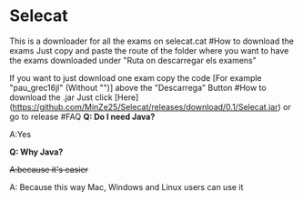 # Selecat
This is a downloader for all the exams on selecat.cat
#How to download the exams
Just copy and paste the route of the folder where you want to have the exams downloaded under "Ruta on descarregar els examens"

If you want to just download one exam copy the code [For example "pau_grec16jl" (Without "")] above the "Descarrega" Button
#How to download the .jar
Just click [Here] (https://github.com/MinZe25/Selecat/releases/download/0.1/Selecat.jar) or go to release
#FAQ
__Q: Do I need Java?__

A:Yes

__Q: Why Java?__

~~A:because it's easier~~

A: Because this way Mac, Windows and Linux users can use it
